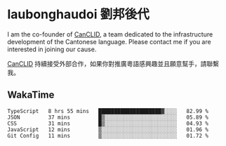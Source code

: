 # laubonghaudoi 劉邦後代

I am the co-founder of [CanCLID](https://github.com/CanCLID), a team dedicated to the infrastructure development of the Cantonese language. Please contact me if you are interested in joining our cause.

[CanCLID](https://github.com/CanCLID) 持續接受外部合作，如果你對推廣粵語感興趣並且願意幫手，請聯繫我。


## WakaTime

<!--START_SECTION:waka-->
```text
TypeScript   8 hrs 55 mins   ████████████████████▓░░░░   82.99 % 
JSON         37 mins         █▒░░░░░░░░░░░░░░░░░░░░░░░   05.89 % 
CSS          31 mins         █▒░░░░░░░░░░░░░░░░░░░░░░░   04.93 % 
JavaScript   12 mins         ▒░░░░░░░░░░░░░░░░░░░░░░░░   01.96 % 
Git Config   11 mins         ▒░░░░░░░░░░░░░░░░░░░░░░░░   01.72 % 
```
<!--END_SECTION:waka-->

